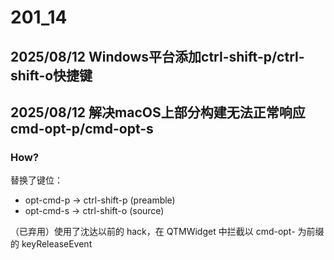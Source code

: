 # 201_14
## 2025/08/12 Windows平台添加ctrl-shift-p/ctrl-shift-o快捷键

## 2025/08/12 解决macOS上部分构建无法正常响应cmd-opt-p/cmd-opt-s
### How?
替换了键位：
- opt-cmd-p -> ctrl-shift-p (preamble)
- opt-cmd-s -> ctrl-shift-o (source)

（已弃用）使用了沈达以前的 hack，在 QTMWidget 中拦截以 cmd-opt- 为前缀的 keyReleaseEvent
